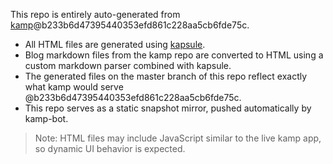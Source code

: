 This repo is entirely auto-generated from [kamp](https://github.com/sakethpathike/kamp)@b233b6d47395440353efd861c228aa5cb6fde75c.

- All HTML files are generated using [kapsule](https://github.com/sakethpathike/kapsule).
- Blog markdown files from the kamp repo are converted to HTML using a custom markdown parser combined with kapsule.
- The generated files on the master branch of this repo reflect exactly what kamp would serve @b233b6d47395440353efd861c228aa5cb6fde75c.
- This repo serves as a static snapshot mirror, pushed automatically by kamp-bot.

> Note: HTML files may include JavaScript similar to the live kamp app, so dynamic UI behavior is expected.